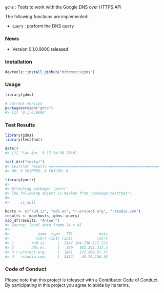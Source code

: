 <!-- README.md is generated from README.Rmd. Please edit that file -->
`gdns` : Tools to work with the Google DNS over HTTPS API

The following functions are implemented:

-   `query` : perform the DNS query

### News

-   Version 0.1.0.9000 released

### Installation

``` r
devtools::install_github("hrbrmstr/gdns")
```

### Usage

``` r
library(gdns)

# current verison
packageVersion("gdns")
#> [1] '0.1.0.9000'
```

### Test Results

``` r
library(gdns)
library(testthat)

date()
#> [1] "Sat Apr  9 17:14:38 2016"

test_dir("tests/")
#> testthat results ========================================================================================================
#> OK: 0 SKIPPED: 0 FAILED: 0

library(purrr)
#> 
#> Attaching package: 'purrr'
#> The following object is masked from 'package:testthat':
#> 
#>     is_null

hosts <- c("rud.is", "dds.ec", "r-project.org", "rstudio.com")
results <- map(hosts, gdns::query)
map_df(results, "Answer")
#> Source: local data frame [4 x 4]
#> 
#>             name  type   TTL            data
#>            (chr) (int) (int)           (chr)
#> 1        rud.is.     1  3147 104.236.112.222
#> 2        dds.ec.     1   299   162.243.111.4
#> 3 r-project.org.     1  1801   137.208.57.37
#> 4   rstudio.com.     1  3482    45.79.156.36
```

### Code of Conduct

Please note that this project is released with a [Contributor Code of Conduct](CONDUCT.md). By participating in this project you agree to abide by its terms.
